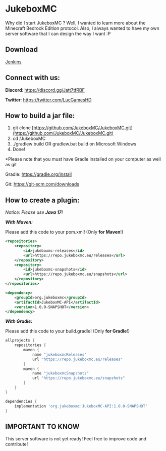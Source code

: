 # JukeboxMC
Why did I start JukeboxMC ?
Well, I wanted to learn more about the Minecraft Bedrock Edition protocol. Also, I always wanted to have my own server software that I can design the way I want :P

## Download
[Jenkins](https://jenkins.jukeboxmc.eu/job/JukeboxMC/)

## Connect with us:
__Discord__: https://discord.gg/Jatt7tfRBF

__Twitter__: https://twitter.com/LucGamesHD

## How to build a jar file:
1. git clone [https://github.com/JukeboxMC/JukeboxMC.git](https://github.com/JukeboxMC/JukeboxMC.git)
2. cd /JukeboxMC
3. ./gradlew build OR gradlew.bat build on Microsoft Windows
4. Done!

*Please note that you must have Gradle installed on your computer as well as git

Gradle: https://gradle.org/install

Git: https://git-scm.com/downloads

## How to create a plugin:

_Notice: Please use **Java 17**!_

**_With Maven:_**

Please add this code to your pom.xml! (Only **for Maven**!)

```xml
<repositories>
    <repository>
        <id>jukeboxmc-releases</id>
        <url>https://repo.jukeboxmc.eu/releases</url>
    </repository>
    <repository>
        <id>jukeboxmc-snapshots</id>
        <url>https://repo.jukeboxmc.eu/snapshots</url>
    </repository>
</repositories>

<dependency>
    <groupId>org.jukeboxmc</groupId>
    <artifactId>JukeboxMC-API</artifactId>
    <version>1.0.0-SNAPSHOT</version>
</dependency>
```
**_With Gradle:_**

Please add this code to your build.gradle! (Only **for Gradle**!)

```groovy
allprojects {
    repositories {
        maven {
            name "jukeboxmcReleases"
            url "https://repo.jukeboxmc.eu/releases"
        }
        maven {
            name "jukeboxmcSnapshots"
            url "https://repo.jukeboxmc.eu/snapshots"
        }
    }
}

dependencies {
    implementation 'org.jukeboxmc:JukeboxMC-API:1.0.0-SNAPSHOT'
}
```

## IMPORTANT TO KNOW
This server software is not yet ready! Feel free to improve code and contribute!